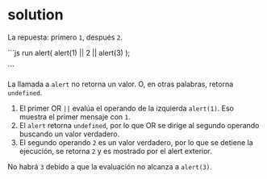 # solution

La repuesta: primero `1`, después `2`.

\`\`\`js run alert\( alert\(1\) \|\| 2 \|\| alert\(3\) \);

\`\`\`

La llamada a `alert` no retorna un valor. O, en otras palabras, retorna `undefined`.

1. El primer OR `||` evalúa el operando de la izquierda `alert(1)`. Eso muestra el primer mensaje con `1`.
2. El `alert` retorna `undefined`, por lo que OR se dirige al segundo operando buscando un valor verdadero.
3. El segundo operando `2` es un valor verdadero, por lo que se detiene la ejecución, se retorna `2` y es mostrado por el alert exterior.

No habrá `3` debido a que la evaluación no alcanza a `alert(3)`.

